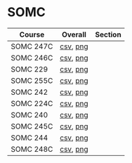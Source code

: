 # SOMC

| Course | Overall | Section |
| ------ | ------- | ------- |
| SOMC 247C | [csv](https://github.com/UCSD-Historical-Enrollment-Data//Users/ryanbatubara/Desktop/2024Spring/blob/main/overall/SOMC%20247C.csv), [png](https://raw.githubusercontent.com/UCSD-Historical-Enrollment-Data//Users/ryanbatubara/Desktop/2024Spring/main/plot_overall/SOMC%20247C.png) |  |
| SOMC 246C | [csv](https://github.com/UCSD-Historical-Enrollment-Data//Users/ryanbatubara/Desktop/2024Spring/blob/main/overall/SOMC%20246C.csv), [png](https://raw.githubusercontent.com/UCSD-Historical-Enrollment-Data//Users/ryanbatubara/Desktop/2024Spring/main/plot_overall/SOMC%20246C.png) |  |
| SOMC 229 | [csv](https://github.com/UCSD-Historical-Enrollment-Data//Users/ryanbatubara/Desktop/2024Spring/blob/main/overall/SOMC%20229.csv), [png](https://raw.githubusercontent.com/UCSD-Historical-Enrollment-Data//Users/ryanbatubara/Desktop/2024Spring/main/plot_overall/SOMC%20229.png) |  |
| SOMC 255C | [csv](https://github.com/UCSD-Historical-Enrollment-Data//Users/ryanbatubara/Desktop/2024Spring/blob/main/overall/SOMC%20255C.csv), [png](https://raw.githubusercontent.com/UCSD-Historical-Enrollment-Data//Users/ryanbatubara/Desktop/2024Spring/main/plot_overall/SOMC%20255C.png) |  |
| SOMC 242 | [csv](https://github.com/UCSD-Historical-Enrollment-Data//Users/ryanbatubara/Desktop/2024Spring/blob/main/overall/SOMC%20242.csv), [png](https://raw.githubusercontent.com/UCSD-Historical-Enrollment-Data//Users/ryanbatubara/Desktop/2024Spring/main/plot_overall/SOMC%20242.png) |  |
| SOMC 224C | [csv](https://github.com/UCSD-Historical-Enrollment-Data//Users/ryanbatubara/Desktop/2024Spring/blob/main/overall/SOMC%20224C.csv), [png](https://raw.githubusercontent.com/UCSD-Historical-Enrollment-Data//Users/ryanbatubara/Desktop/2024Spring/main/plot_overall/SOMC%20224C.png) |  |
| SOMC 240 | [csv](https://github.com/UCSD-Historical-Enrollment-Data//Users/ryanbatubara/Desktop/2024Spring/blob/main/overall/SOMC%20240.csv), [png](https://raw.githubusercontent.com/UCSD-Historical-Enrollment-Data//Users/ryanbatubara/Desktop/2024Spring/main/plot_overall/SOMC%20240.png) |  |
| SOMC 245C | [csv](https://github.com/UCSD-Historical-Enrollment-Data//Users/ryanbatubara/Desktop/2024Spring/blob/main/overall/SOMC%20245C.csv), [png](https://raw.githubusercontent.com/UCSD-Historical-Enrollment-Data//Users/ryanbatubara/Desktop/2024Spring/main/plot_overall/SOMC%20245C.png) |  |
| SOMC 244 | [csv](https://github.com/UCSD-Historical-Enrollment-Data//Users/ryanbatubara/Desktop/2024Spring/blob/main/overall/SOMC%20244.csv), [png](https://raw.githubusercontent.com/UCSD-Historical-Enrollment-Data//Users/ryanbatubara/Desktop/2024Spring/main/plot_overall/SOMC%20244.png) |  |
| SOMC 248C | [csv](https://github.com/UCSD-Historical-Enrollment-Data//Users/ryanbatubara/Desktop/2024Spring/blob/main/overall/SOMC%20248C.csv), [png](https://raw.githubusercontent.com/UCSD-Historical-Enrollment-Data//Users/ryanbatubara/Desktop/2024Spring/main/plot_overall/SOMC%20248C.png) |  |
